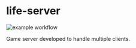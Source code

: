 # life-server

![example workflow](https://github.com/DigVijayWa/life-server/actions/workflows/build.yml/badge.svg)

Game server developed to handle multiple clients.
